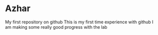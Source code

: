 # Azhar
My first repository on github
This is my first time experience with github
I am making some really good progress with the lab
